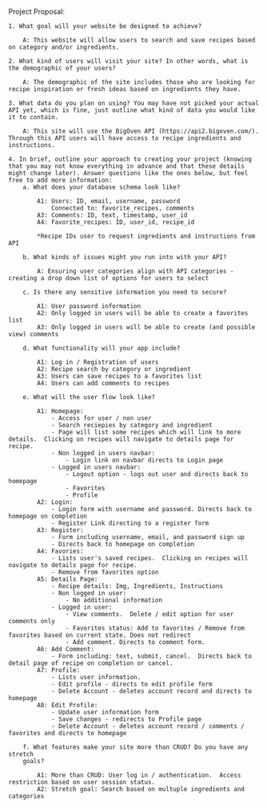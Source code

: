 Project Proposal:

    1. What goal will your website be designed to achieve?

        A: This website will allow users to search and save recipes based on category and/or ingredients.
    
    2. What kind of users will visit your site? In other words, what is the demographic of your users?

        A: The demographic of the site includes those who are looking for recipe inspiration or fresh ideas based on ingredients they have.

    3. What data do you plan on using? You may have not picked your actual API yet, which is fine, just outline what kind of data you would like it to contain.

        A: This site will use the BigOven API (https://api2.bigoven.com/).  Through this API users will have access to recipe ingredients and instructions.

    4. In brief, outline your approach to creating your project (knowing that you may not know everything in advance and that these details might change later). Answer questions like the ones below, but feel free to add more information:
        a. What does your database schema look like?
            
            A1: Users: ID, email, username, password
                Connected to: favorite_recipes, comments
            A3: Comments: ID, text, timestamp, user_id
            A4: Favorite_recipes: ID, user_id, recipe_id
            
            *Recipe IDs user to request ingredients and instructions from API

        b. What kinds of issues might you run into with your API?

            A: Ensuring user categories align with API categories - creating a drop down list of options for users to select

        c. Is there any sensitive information you need to secure?

            A1: User password information
            A2: Only logged in users will be able to create a favorites list
            A3: Only logged in users will be able to create (and possible view) comments

        d. What functionality will your app include?

            A1: Log in / Registration of users
            A2: Recipe search by category or ingredient
            A3: Users can save recipes to a favorites list
            A4: Users can add comments to recipes

        e. What will the user flow look like?

            A1: Homepage:
                - Access for user / non user
                - Search reciepies by category and ingredient
                - Page will list some recipes which will link to more details.  Clicking on recipes will navigate to details page for recipe.
                - Non logged in users navbar:
                    - Login link on navbar directs to Login page
                - Logged in users navbar:
                    - Logout option - logs out user and directs back to homepage
                    - Favorites
                    - Profile
            A2: Login:
                - Login form with username and password. Directs back to homepage on completion
                - Register Link directing to a register form
            A3: Register:
                - Form including username, email, and password sign up
                - Directs back to homepage on completion
            A4: Favories:
                - Lists user's saved recipes.  Clicking on recipes will navigate to details page for recipe.
                - Remove from favorites option
            A5: Details Page:
                - Recipe details: Img, Ingredients, Instructions
                - Non logged in user:
                    - No additional information
                - Logged in user:
                    - View comments.  Delete / edit option for user comments only
                    - Favorites status: Add to favorites / Remove from favorites based on current state. Does not redirect
                    - Add comment. Directs to comment form.
            A6: Add Comment:
                - Form including: text, submit, cancel.  Directs back to detail page of recipe on completion or cancel.
            A7: Profile:
                - Lists user information.
                - Edit profile - directs to edit profile form
                - Delete Account - deletes account record and directs to homepage
            A8: Edit Profile:
                - Update user information form
                - Save changes - redirects to Profile page
                - Delete Account - deletes account record / comments / favorites and directs to homepage

        f. What features make your site more than CRUD? Do you have any stretch
        goals?

            A1: More than CRUD: User log in / authentication.  Access restriction based on user session status.
            A2: Stretch goal: Search based on multuple ingredients and categories

